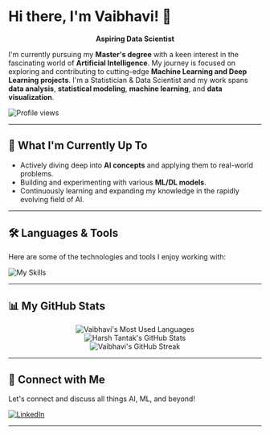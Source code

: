 # Hi there, I'm Vaibhavi! 👋
<p align="center"><b>Aspiring Data Scientist</b></p>

I'm currently pursuing my **Master's degree** with a keen interest in the fascinating world of **Artificial Intelligence**. My journey is focused on exploring and contributing to cutting-edge **Machine Learning and Deep Learning projects**. I'm a Statistician & Data Scientist and my work spans **data analysis**, **statistical modeling**, **machine learning**, and **data visualization**.


<p align="left">
    <img src="https://komarev.com/ghpvc/?username=vaibhavi-230&color=blue" alt="Profile views" />
</p>


---

## 🚀 What I'm Currently Up To

* Actively diving deep into **AI concepts** and applying them to real-world problems.
* Building and experimenting with various **ML/DL models**.
* Continuously learning and expanding my knowledge in the rapidly evolving field of AI.

---

## 🛠️ Languages & Tools

Here are some of the technologies and tools I enjoy working with:

<p align="left">
    <img src="https://skillicons.dev/icons?i=py,mysql,pandas,sklearn,seaborn,excel,ubuntu,aws" alt="My Skills">
</p>

---

## 📊 My GitHub Stats

<div align="center">
    <img src="https://github-readme-stats.vercel.app/api/top-langs/?username=vaibhavi-230&layout=compact&theme=dark&hide_border=true&card_width=320" alt="Vaibhavi's Most Used Languages" />
    <br/>
    <img src="https://github-readme-stats.vercel.app/api?username=vaibhavi-230&show_icons=true&theme=dark&hide_border=true&rank_icon=percentile" alt="Harsh Tantak's GitHub Stats" />
    <br/>
    <img src="https://github-readme-streak-stats.vercel.app/?user=vaibhavi-230&theme=dark&hide_border=true" alt="Vaibhavi's GitHub Streak" />
</div>

---

## 🤝 Connect with Me

Let's connect and discuss all things AI, ML, and beyond!

[![LinkedIn](https://img.shields.io/badge/LinkedIn-0077B5?style=for-the-badge&logo=linkedin&logoColor=white)]([www.linkedin.com/in/vaibhavi-deo-72b844283])

---
